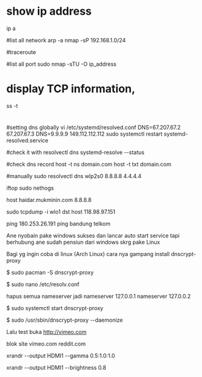 # show ip address
ip a

#list all network
arp -a
nmap -sP 192.168.1.0/24

#traceroute

#list all port
sudo nmap -sTU -O ip_address

# display TCP information,
ss -t

#


#setting dns globally
vi /etc/systemd/resolved.conf
DNS=67.207.67.2 67.207.67.3
DNS=9.9.9.9 149.112.112.112
sudo systemctl restart systemd-resolved.service

#check it with
resolvectl dns
systemd-resolve --status

#check dns record
host -t ns domain.com
host -t txt domain.com

#manually 
sudo resolvectl dns wlp2s0 8.8.8.8 4.4.4.4

iftop 
sudo nethogs

host haidar.mukminin.com 8.8.8.8 

sudo tcpdump -i wlo1 dst host 118.98.97.151

ping 180.253.26.191
ping bandung telkom

Ane nyobain pake windows sukses dan lancar auto start service
tapi berhubung ane sudah pensiun dari windows skrg pake Linux

Bagi yg ingin coba di linux (Arch Linux) cara nya gampang install dnscrypt-proxy 

$ sudo pacman -S dnscrypt-proxy

$ sudo nano /etc/resolv.conf

hapus semua nameserver jadi
nameserver 127.0.0.1
nameserver 127.0.0.2

$ sudo systemctl start dnscrypt-proxy

$ sudo /usr/sbin/dnscrypt-proxy --daemonize

Lalu test buka http://vimeo.com



blok site
vimeo.com
reddit.com



xrandr --output HDMI1 --gamma 0.5:1.0:1.0

xrandr --output HDMI1 --brightness 0.8
